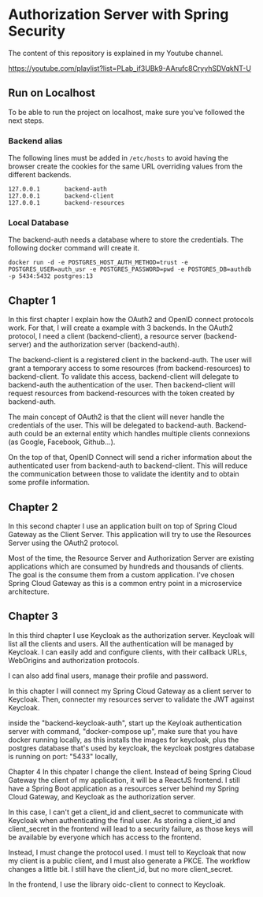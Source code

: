 # Authorization Server with Spring Security

The content of this repository is explained in my Youtube channel.

https://youtube.com/playlist?list=PLab_if3UBk9-AArufc8CryyhSDVqkNT-U

## Run on Localhost

To be able to run the project on localhost, make sure you've followed the next steps.

### Backend alias

The following lines must be added in ```/etc/hosts``` to avoid having the browser create the cookies for the same 
URL overriding values from the different backends.
```
127.0.0.1       backend-auth
127.0.0.1       backend-client
127.0.0.1       backend-resources
```

### Local Database

The backend-auth needs a database where to store the credentials. The following docker command will create it.

```
docker run -d -e POSTGRES_HOST_AUTH_METHOD=trust -e POSTGRES_USER=auth_usr -e POSTGRES_PASSWORD=pwd -e POSTGRES_DB=authdb -p 5434:5432 postgres:13
```

## Chapter 1

In this first chapter I explain how the OAuth2 and OpenID connect protocols work. For that, I will create a example
with 3 backends. In the OAuth2 protocol, I need a client (backend-client), a resource server (backend-server) and the 
authorization server (backend-auth).

The backend-client is a registered client in the backend-auth. The user will grant a temporary access to some resources
(from backend-resources) to backend-client. To validate this access, backend-client will delegate to backend-auth the 
authentication of the user. Then backend-client will request resources from backend-resources with the token created by
backend-auth.

The main concept of OAuth2 is that the client will never handle the credentials of the user. This will be delegated
to backend-auth. Backend-auth could be an external entity which handles multiple clients connexions (as Google, 
Facebook, Github...). 

On the top of that, OpenID Connect will send a richer information about the authenticated user from backend-auth to
backend-client. This will reduce the communication between those to validate the identity and to obtain some 
profile information.

## Chapter 2
In this second chapter I use an application built on top of Spring Cloud Gateway as the Client Server. This application will try to use the Resources Server using the OAuth2 protocol.

Most of the time, the Resource Server and Authorization Server are existing applications which are consumed by hundreds and thousands of clients. The goal is the consume them from a custom application. I've chosen Spring Cloud Gateway as this is a common entry point in a microservice architecture.

## Chapter 3
In this third chapter I use Keycloak as the authorization server. Keycloak will list all the clients and users. All the authentication will be managed by Keycloak. I can easily add and configure clients, with their callback URLs, WebOrigins and authorization protocols.

I can also add final users, manage their profile and password.

In this chapter I will connect my Spring Cloud Gateway as a client server to Keycloak. Then, connecter my resources server to validate the JWT against Keycloak.

inside the "backend-keycloak-auth",
start up the Keyloak authentication server with command,
"docker-compose up",
make sure that you have docker running locally, as this installs the images for keycloak,
plus the postgres database that's used by keycloak,
the keycloak postgres database is running on port: "5433" locally,


Chapter 4
In this chpater I change the client. Instead of being Spring Cloud Gateway the client of my application, it will be a ReactJS frontend. I still have a Spring Boot application as a resources server behind my Spring Cloud Gateway, and Keycloak as the authorization server.

In this case, I can't get a client_id and client_secret to communicate with Keycloak when authenticating the final user. As storing a client_id and client_secret in the frontend will lead to a security failure, as those keys will be available by everyone which has access to the frontend.

Instead, I must change the protocol used. I must tell to Keycloak that now my client is a public client, and I must also generate a PKCE. The workflow changes a little bit. I still have the client_id, but no more client_secret.

In the frontend, I use the library oidc-client to connect to Keycloak.
